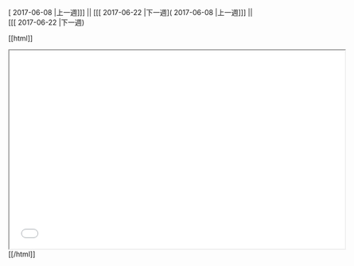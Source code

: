 [ 2017-06-08 |上一週]]] || [[[ 2017-06-22 |下一週]( 2017-06-08 |上一週]]] || [[[ 2017-06-22 |下一週)



[[html]]
<iframe src='<http://pad.hackingthursday.org>  ?showControls=true&showChat=true&showLineNumbers=true&useMonospaceFont=false' width=675 height=400></iframe>
[[/html]]